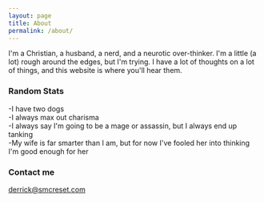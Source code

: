 ```yaml
---
layout: page
title: About
permalink: /about/
---
```


I'm a Christian, a husband, a nerd, and a neurotic over-thinker.  I'm a little (a lot) rough around the edges, but I'm trying.  I have a lot of thoughts on a lot of things, and this website is where you'll hear them.

### Random Stats
  -I have two dogs  
  -I always max out charisma  
  -I always say I'm going to be a mage or assassin, but I always end up tanking  
  -My wife is far smarter than I am, but for now I've fooled her into thinking I'm good enough for her  



### Contact me

[derrick@smcreset.com](mailto:derrick@smcreset.com)
